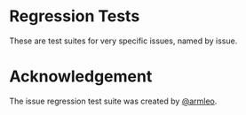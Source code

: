 # Regression Tests
These are test suites for very specific issues, named by issue.

# Acknowledgement
The issue regression test suite was created by [@armleo](https://github.com/armleo).